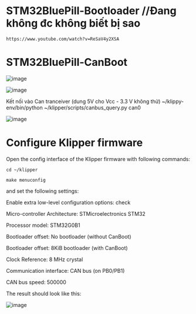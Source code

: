 # STM32BluePill-Bootloader //Đang không đc không biết bị sao
    https://www.youtube.com/watch?v=ReSaV4y2XSA
# STM32BluePill-CanBoot
![image](https://github.com/user-attachments/assets/c2a43043-669e-4a44-9f1f-2c35110a200a)

![image](https://github.com/user-attachments/assets/4bca120e-6616-4192-866f-397e68faf9f2)

Kết nối vào Can tranceiver (dung 5V cho Vcc - 3.3 V không thử)
     ~/klippy-env/bin/python ~/klipper/scripts/canbus_query.py can0

![image](https://github.com/user-attachments/assets/637a0ae4-cedf-46a0-9114-c1885833f68e)

# Configure Klipper firmware
Open the config interface of the Klipper firmware with following commands:

    cd ~/klipper

    make menuconfig

and set the following settings:

Enable extra low-level configuration options: check

Micro-controller Architecture: STMicroelectronics STM32

Processor model: STM32G0B1

Bootloader offset: No bootloader (without CanBoot)

Bootloader offset: 8KiB bootloader (with CanBoot)

Clock Reference: 8 MHz crystal

Communication interface: CAN bus (on PB0/PB1)

CAN bus speed: 500000

The result should look like this:

![image](https://github.com/user-attachments/assets/7dd5ef49-a9c3-417b-bec3-4d8cd22ec745)


